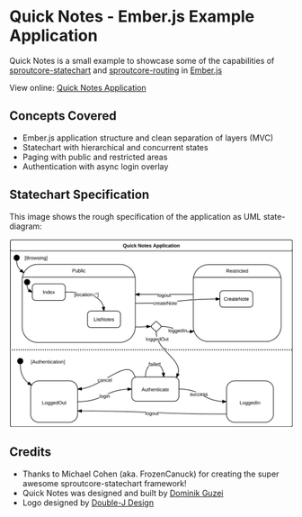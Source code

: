 # Quick Notes - Ember.js Example Application

Quick Notes is a small example to showcase some of the capabilities of 
[sproutcore-statechart](https://github.com/emberjs-addons/sproutcore-statechart) and 
[sproutcore-routing](https://github.com/emberjs-addons/sproutcore-routing) in 
[Ember.js](https://github.com/emberjs/ember.js)

View online: [Quick Notes Application](http://ember-quicknotes.herokuapp.com/)

## Concepts Covered

* Ember.js application structure and clean separation of layers (MVC)
* Statechart with hierarchical and concurrent states
* Paging with public and restricted areas
* Authentication with async login overlay

## Statechart Specification

This image shows the rough specification of the application as UML state-diagram:

![Statechart Specification of Quick Notes](https://github.com/DominikGuzei/ember-routing-statechart-example/blob/master/spec/architecture/ember-app-statechart.png?raw=true)

## Credits

* Thanks to Michael Cohen (aka. FrozenCanuck) for creating the super awesome sproutcore-statechart framework!
* Quick Notes was designed and built by [Dominik Guzei](http://wizzart.at/)
* Logo designed by [Double-J Design](http://www.doublejdesign.co.uk/)
